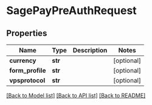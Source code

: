 # SagePayPreAuthRequest

## Properties
Name | Type | Description | Notes
------------ | ------------- | ------------- | -------------
**currency** | **str** |  | [optional] 
**form_profile** | **str** |  | [optional] 
**vpsprotocol** | **str** |  | [optional] 

[[Back to Model list]](../README.md#documentation-for-models) [[Back to API list]](../README.md#documentation-for-api-endpoints) [[Back to README]](../README.md)

